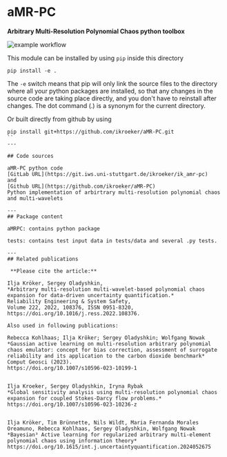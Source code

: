 # aMR-PC
**Arbitrary Multi-Resolution Polynomial Chaos python toolbox**

![example workflow](https://github.com/ikroeker/aMR-PC/actions/workflows/python-packages.yml/badge.svg)

This module can be installed by using `pip` inside this directory
```
pip install -e .
```
The `-e` switch means that pip will only link the source files to the directory
where all your python packages are installed, so that any changes in the source
code are taking place directly, and you don't have to reinstall after changes.
The dot command (.) is a  synonym for the current directory.

Or built directly from github by using
```
pip install git+https://github.com/ikroeker/aMR-PC.git
``
---

## Code sources

aMR-PC python code
[GitLab URL](https://git.iws.uni-stuttgart.de/ikroeker/ik_amr-pc)
and 
[Github URL](https://github.com/ikroeker/aMR-PC) 
Python implementation of arbirtrary multi-resolution polynomial chaos and multi-wavelets

---
## Package content

aMRPC: contains python package

tests: contains test input data in tests/data and several .py tests. 

---
## Related publications

 **Please cite the article:**

Ilja Kröker, Sergey Oladyshkin,
*Arbitrary multi-resolution multi-wavelet-based polynomial chaos expansion for data-driven uncertainty quantification.*
Reliability Engineering & System Safety,
Volume 222, 2022, 108376, ISSN 0951-8320,
https://doi.org/10.1016/j.ress.2022.108376.

Also used in following publications:

Rebecca Kohlhaas; Ilja Kröker; Sergey Oladyshkin; Wolfgang Nowak
*Gaussian active learning on multi-resolution arbitrary polynomial chaos emulator: concept for bias correction, assessment of surrogate reliability and its application to the carbon dioxide benchmark*
Comput Geosci (2023).
https://doi.org/10.1007/s10596-023-10199-1


Ilja Kroeker, Sergey Oladyshkin, Iryna Rybak
*Global sensitivity analysis using multi-resolution polynomial chaos expansion for coupled Stokes-Darcy flow problems.*
https://doi.org/10.1007/s10596-023-10236-z


Ilja Kröker, Tim Brünnette, Nils Wildt, Maria Fernanda Morales Oreamuno, Rebecca Kohlhaas, Sergey Oladyshkin, Wolfgang Nowak
*Bayesian³ Active learning for regularized arbitrary multi-element polynomial chaos using information theory*
https://doi.org/10.1615/int.j.uncertaintyquantification.2024052675
